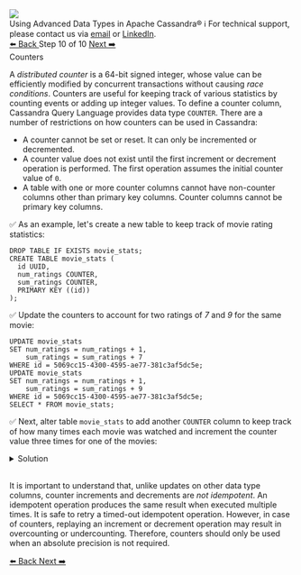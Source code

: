 <!-- TOP -->
<div class="top">
  <img class="scenario-academy-logo" src="https://datastax-academy.github.io/katapod-shared-assets/images/ds-academy-2023.svg" />
  <div class="scenario-title-section">
    <span class="scenario-title">Using Advanced Data Types in Apache Cassandra®</span>
    <span class="scenario-subtitle">ℹ️ For technical support, please contact us via <a href="mailto:aleksandr.volochnev@datastax.com">email</a> or <a href="https://dtsx.io/aleks">LinkedIn</a>.</span>
  </div>
</div>

<!-- NAVIGATION -->
<div id="navigation-top" class="navigation-top">
 <a href='command:katapod.loadPage?[{"step":"step9-cassandra"}]'
   class="btn btn-dark navigation-top-left">⬅️ Back
 </a>
<span class="step-count"> Step 10 of 10</span>
 <a href='command:katapod.loadPage?[{"step":"finish-cassandra"}]'
    class="btn btn-dark navigation-top-right">Next ➡️
  </a>
</div>

<!-- CONTENT -->

<div class="step-title">Counters</div>

A *distributed counter* is a 64-bit signed integer, whose value can be efficiently modified by concurrent transactions 
without causing *race conditions*. 
Counters are useful for keeping track of various statistics by counting events or adding up integer values. 
To define a counter column, Cassandra Query Language provides data type `COUNTER`. There are 
a number of restrictions on how counters can be used in Cassandra:

- A counter cannot be set or reset. It can only be incremented or decremented. 
- A counter value does not exist until the first increment or decrement operation is performed. 
The first operation assumes the initial counter value of `0`.
- A table with one or more counter columns cannot have non-counter columns other than primary key columns. 
Counter columns cannot be primary key columns.

✅ As an example, let's create a new table to keep track of movie rating statistics:
```
DROP TABLE IF EXISTS movie_stats;
CREATE TABLE movie_stats (
  id UUID,
  num_ratings COUNTER,
  sum_ratings COUNTER,
  PRIMARY KEY ((id))
);
```

✅ Update the counters to account for two ratings of *7* and *9* for the same movie: 
```
UPDATE movie_stats 
SET num_ratings = num_ratings + 1,
    sum_ratings = sum_ratings + 7 
WHERE id = 5069cc15-4300-4595-ae77-381c3af5dc5e;
UPDATE movie_stats 
SET num_ratings = num_ratings + 1,
    sum_ratings = sum_ratings + 9 
WHERE id = 5069cc15-4300-4595-ae77-381c3af5dc5e;
SELECT * FROM movie_stats;
```


✅ Next, alter table `movie_stats` to add another `COUNTER` column to keep track of how many times each movie was watched and 
increment the counter value three times for one of the movies:
<details>
  <summary>Solution</summary> 

```
ALTER TABLE movie_stats ADD num_views COUNTER;

UPDATE movie_stats 
SET num_views = num_views + 1
WHERE id = 5069cc15-4300-4595-ae77-381c3af5dc5e;
UPDATE movie_stats 
SET num_views = num_views + 1
WHERE id = 5069cc15-4300-4595-ae77-381c3af5dc5e;
UPDATE movie_stats 
SET num_views = num_views + 1
WHERE id = 5069cc15-4300-4595-ae77-381c3af5dc5e;

SELECT * FROM movie_stats;
```

</details>

<br/>

It is important to understand that, unlike updates on other data type columns, counter increments and decrements 
are *not idempotent*. An idempotent operation produces the same result when executed multiple times. It is 
safe to retry a timed-out idempotent operation. However, in case of counters, replaying an increment or decrement operation may result in overcounting or undercounting. Therefore, counters should only be used when an absolute precision is not required.

<!-- NAVIGATION -->
<div id="navigation-top" class="navigation-top">
 <a href='command:katapod.loadPage?[{"step":"step9-astra"}]'
   class="btn btn-dark navigation-top-left">⬅️ Back
 </a>
 <a href='command:katapod.loadPage?[{"step":"finish-astra"}]'
    class="btn btn-dark navigation-top-right">Next ➡️
  </a>
</div>

